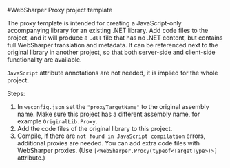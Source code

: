 #WebSharper Proxy project template

The proxy template is intended for creating a JavaScript-only accompanying
library for an existing .NET library. Add code files to the project, and it
will produce a `.dll` file that has no .NET content, but contains full
WebSharper translation and metadata. It can be referenced next to the original
library in another project, so that both server-side and client-side
functionality are available.

`JavaScript` attribute annotations are not needed, it is implied for the
whole project.

Steps:

1. In `wsconfig.json` set the `"proxyTargetName"` to the original assembly name.
Make sure this  project has a different assembly name,
for example `OriginalLib.Proxy`.
2. Add the code files of the original library to this project.
3. Compile, if there are `not found in JavaScript compilation` errors, additional
proxies are needed. You can add extra code files with WebSharper proxies.
(Use `[<WebSharper.Procy(typeof<TargetType>)>]` attribute.)